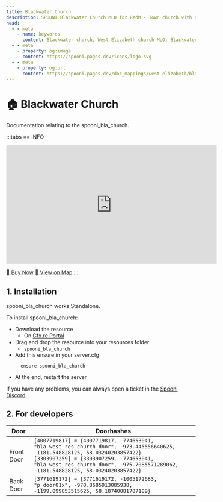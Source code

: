 ```yaml
---
title: Blackwater Church
description: SPOONI Blackwater Church MLO for RedM - Town church with detailed interior. Religious building for Blackwater roleplay in Red Dead Redemption 2 West Elizabeth.
head:
  - - meta
    - name: keywords
      content: Blackwater church, West Elizabeth church MLO, Blackwater buildings, religious building, town church, RedM Blackwater, RDR2 West Elizabeth
  - - meta
    - property: og:image
      content: https://spooni.pages.dev/icons/logo.svg
  - - meta
    - property: og:url
      content: https://spooni.pages.dev/doc_mappings/west-elizabeth/blackwater/spooni_bla_church
---
```


# 🏠 Blackwater Church
Documentation relating to the spooni_bla_church.

:::tabs
== INFO
<iframe width="560" height="315" src="https://www.youtube.com/embed/_PYIw7skYTA?si=KOZWbt9hmDFwuO2b" frameborder="0" allow="accelerometer; autoplay; clipboard-write; encrypted-media; gyroscope; picture-in-picture; web-share" referrerpolicy="strict-origin-when-cross-origin" allowfullscreen></iframe>

<a href="https://spooni-mapping.tebex.io/package/6506844" class="button-buy">🛒 Buy Now</a>
<a href="https://spooni.de/rdr2/?m=house62" class="button-map">📍 View on Map</a>
:::

## 1. Installation
spooni_bla_church works Standalone.  

To install spooni_bla_church:
- Download the resource
  - On [Cfx.re Portal](https://portal.cfx.re/)
- Drag and drop the resource into your resources folder
  - `spooni_bla_church`
- Add this ensure in your server.cfg
  ```
    ensure spooni_bla_church
  ```
- At the end, restart the server

If you have any problems, you can always open a ticket in the [Spooni Discord](https://discord.gg/spooni).

## 2. For developers

| Door                      | Doorhashes
|---------------------------|----------------------------------------------------------------------------------|
| Front Door                | `[4007719817] = {4007719817, -774653041, "bla_west_res_church_door", -973.445556640625, -1181.548828125, 58.03240203857422}` <br> `[3303907259] = {3303907259, -774653041, "bla_west_res_church_door", -975.7085571289062, -1181.548828125, 58.03240203857422}`
| Back Door                 | `[3771619172] = {3771619172, -1005172683, "p_door01x", -970.8685913085938, -1199.099853515625, 58.18740081787109}`